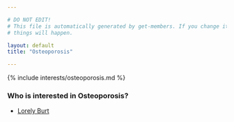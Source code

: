 ```yaml
---

# DO NOT EDIT!
# This file is automatically generated by get-members. If you change it, bad
# things will happen.

layout: default
title: "Osteoporosis"

---
```


{% include interests/osteoporosis.md %}

### Who is interested in Osteoporosis?


* [Lorely Burt](../members/lorely-burt.html)
